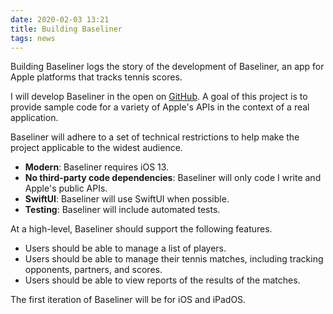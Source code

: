 ```yaml
---
date: 2020-02-03 13:21
title: Building Baseliner
tags: news
---
```


Building Baseliner logs the story of the development of Baseliner, an app for Apple platforms that tracks tennis scores.

I will develop Baseliner in the open on [GitHub](https://github.com/Bixelcog/Baseliner). A goal of this project is to provide sample code for a variety of Apple's APIs in the context of a real application. 

Baseliner will adhere to a set of technical restrictions to help make the project applicable to the widest audience.

- **Modern**: Baseliner requires iOS 13.
- **No third-party code dependencies**: Baseliner will only code I write and Apple's public APIs.
- **SwiftUI**: Baseliner will use SwiftUI when possible.
- **Testing**: Baseliner will include automated tests. 

At a high-level, Baseliner should support the following features. 

- Users should be able to manage a list of players.
- Users should be able to manage their tennis matches, including tracking opponents, partners, and scores.
- Users should be able to view reports of the results of the matches.

The first iteration of Baseliner will be for iOS and iPadOS.


